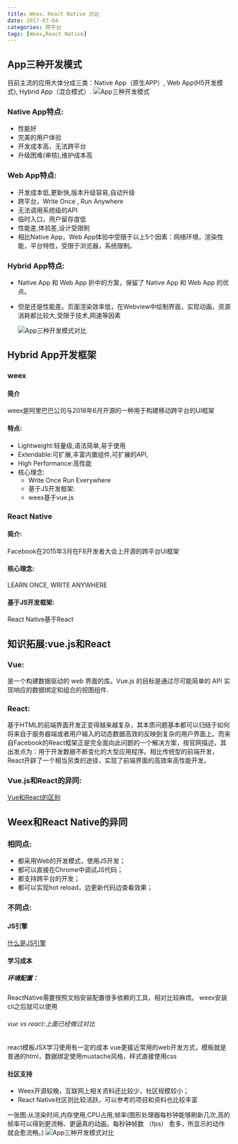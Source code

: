 ```yaml
---
title: Weex、React Native 对比
date: 2017-07-04
categories: 跨平台
tags: [Weex,React Native]
---
```


## App三种开发模式
目前主流的应用大体分成三类：Native App（原生APP）, Web App(H5开发模式), Hybrid App（混合模式）.
![App三种开发模式](1.png)

### Native App特点:
+ 性能好
+ 完美的用户体验
+ 开发成本高，无法跨平台
+ 升级困难(审核),维护成本高

### Web App特点:
+ 开发成本低,更新快,版本升级容易,自动升级
+ 跨平台，Write Once , Run Anywhere
+ 无法调用系统级的API
+ 临时入口，用户留存度低
+ 性能差,体验差,设计受限制
+ 相比Native App，Web App体验中受限于以上5个因素：网络环境，渲染性能，平台特性，受限于浏览器，系统限制。

### Hybrid App特点:
+ Native App 和 Web App 折中的方案，保留了 Native App 和 Web App 的优点。
+ 但是还是性能差。页面渲染效率低，在Webview中绘制界面，实现动画，资源消耗都比较大,受限于技术,网速等因素

  ![App三种开发模式对比](2.png)

## Hybrid App开发框架
### weex
#### 简介    
weex是阿里巴巴公司与2016年6月开源的一种用于构建移动跨平台的UI框架

#### 特点:
+ Lightweight:轻量级,语法简单,易于使用
+ Extendable:可扩展,丰富内置组件,可扩展的API,
+ High Performance:高性能
+ 核心理念:
    + Write Once Run Everywhere
    + 基于JS开发框架:
    + weex基于vue.js

### React Native
#### 简介:
Facebook在2015年3月在F8开发者大会上开源的跨平台UI框架

#### 核心理念:
LEARN ONCE, WRITE ANYWHERE

#### 基于JS开发框架:
React Native基于React

## 知识拓展:vue.js和React
### Vue:
是一个构建数据驱动的 web 界面的库。Vue.js 的目标是通过尽可能简单的 API 实现响应的数据绑定和组合的视图组件.

### React:
基于HTML的前端界面开发正变得越来越复杂，其本质问题基本都可以归结于如何将来自于服务器端或者用户输入的动态数据高效的反映到复杂的用户界面上。而来自Facebook的React框架正是完全面向此问题的一个解决方案，按官网描述，其出发点为：用于开发数据不断变化的大型应用程序。相比传统型的前端开发，React开辟了一个相当另类的途径，实现了前端界面的高效率高性能开发。

### Vue.js和React的异同:
[Vue和React的区别](https://cn.vuejs.org/v2/guide/comparison.html)

## Weex和React Native的异同
### 相同点:
+ 都采用Web的开发模式，使用JS开发；
+ 都可以直接在Chrome中调试JS代码；
+ 都支持跨平台的开发；
+ 都可以实现hot reload，边更新代码边查看效果；

### 不同点:
#### JS引擎  
  [什么是JS引擎](https://zh.wikipedia.org/wiki/JavaScript%E5%BC%95%E6%93%8E)
#### 学习成本
##### 环境配置：
ReactNative需要按照文档安装配置很多依赖的工具，相对比较麻烦。 weex安装cli之后就可以使用
###### vue vs react:上面已经做过对比
react模板JSX学习使用有一定的成本 vue更接近常用的web开发方式，模板就是普通的html，数据绑定使用mustache风格，样式直接使用css
#### 社区支持
  + Weex开源较晚，互联网上相关资料还比较少，社区规模较小；
  + React Native社区则比较活跃，可以参考的项目和资料也比较丰富

一张图:从渲染时间,内存使用,CPU占用,帧率(图形处理器每秒钟能够刷新几次,高的帧率可以得到更流畅、更逼真的动画。每秒钟帧数 （fps） 愈多，所显示的动作就会愈流畅。)
  ![App三种开发模式对比](3.png)
